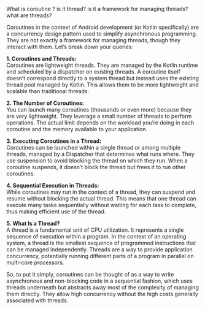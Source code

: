 What is coroutine ? is it thread? is it a framework for managing threads?
what are threads?

Coroutines in the context of Android development (or Kotlin specifically)
are a concurrency design pattern used to simplify asynchronous
programming. They are not exactly a framework for managing threads, though
they interact with them. Let’s break down your queries:

**1. Coroutines and Threads:**  
Coroutines are lightweight threads. They are managed by the Kotlin runtime
and scheduled by a dispatcher on existing threads. A coroutine itself
doesn’t correspond directly to a system thread but instead uses the
existing thread pool managed by Kotlin. This allows them to be more
lightweight and scalable than traditional threads.

**2. The Number of Coroutines:**  
You can launch many coroutines (thousands or even more) because they are
very lightweight. They leverage a small number of threads to perform
operations. The actual limit depends on the workload you’re doing in each
coroutine and the memory available to your application.

**3. Executing Coroutines in a Thread:**  
Coroutines can be launched within a single thread or among multiple
threads, managed by a Dispatcher that determines what runs where. They use
suspension to avoid blocking the thread on which they run. When a
coroutine suspends, it doesn’t block the thread but frees it to run other
coroutines.

**4. Sequential Execution in Threads:**  
While coroutines may run in the context of a thread, they can suspend and
resume without blocking the actual thread. This means that one thread can
execute many tasks sequentially without waiting for each task to complete,
thus making efficient use of the thread.

**5. What Is a Thread?**  
A thread is a fundamental unit of CPU utilization. It represents a single
sequence of execution within a program. In the context of an operating
system, a thread is the smallest sequence of programmed instructions that
can be managed independently. Threads are a way to provide application
concurrency, potentially running different parts of a program in parallel
on multi-core processors.

So, to put it simply, coroutines can be thought of as a way to write
asynchronous and non-blocking code in a sequential fashion, which uses
threads underneath but abstracts away most of the complexity of managing
them directly. They allow high concurrency without the high costs
generally associated with threads.


